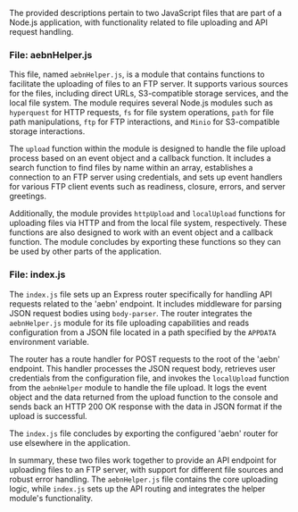 The provided descriptions pertain to two JavaScript files that are part of a Node.js application, with functionality related to file uploading and API request handling.

### File: aebnHelper.js
This file, named `aebnHelper.js`, is a module that contains functions to facilitate the uploading of files to an FTP server. It supports various sources for the files, including direct URLs, S3-compatible storage services, and the local file system. The module requires several Node.js modules such as `hyperquest` for HTTP requests, `fs` for file system operations, `path` for file path manipulations, `ftp` for FTP interactions, and `Minio` for S3-compatible storage interactions.

The `upload` function within the module is designed to handle the file upload process based on an event object and a callback function. It includes a search function to find files by name within an array, establishes a connection to an FTP server using credentials, and sets up event handlers for various FTP client events such as readiness, closure, errors, and server greetings.

Additionally, the module provides `httpUpload` and `localUpload` functions for uploading files via HTTP and from the local file system, respectively. These functions are also designed to work with an event object and a callback function. The module concludes by exporting these functions so they can be used by other parts of the application.

### File: index.js
The `index.js` file sets up an Express router specifically for handling API requests related to the 'aebn' endpoint. It includes middleware for parsing JSON request bodies using `body-parser`. The router integrates the `aebnHelper.js` module for its file uploading capabilities and reads configuration from a JSON file located in a path specified by the `APPDATA` environment variable.

The router has a route handler for POST requests to the root of the 'aebn' endpoint. This handler processes the JSON request body, retrieves user credentials from the configuration file, and invokes the `localUpload` function from the `aebnHelper` module to handle the file upload. It logs the event object and the data returned from the upload function to the console and sends back an HTTP 200 OK response with the data in JSON format if the upload is successful.

The `index.js` file concludes by exporting the configured 'aebn' router for use elsewhere in the application.

In summary, these two files work together to provide an API endpoint for uploading files to an FTP server, with support for different file sources and robust error handling. The `aebnHelper.js` file contains the core uploading logic, while `index.js` sets up the API routing and integrates the helper module's functionality.
